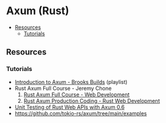 # Axum (Rust)

<!-- toc -->

- [Resources](#resources)
  - [Tutorials](#tutorials)

<!-- tocstop -->

## Resources

### Tutorials

- [Introduction to Axum - Brooks Builds](https://www.youtube.com/playlist?list=PLrmY5pVcnuE-_CP7XZ_44HN-mDrLQV4nS) (playlist)
- Rust Axum Full Course - Jeremy Chone
  1. [Rust Axum Full Course - Web Development](https://www.youtube.com/watch?v=XZtlD_m59sM)
  2. [Rust Axum Production Coding - Rust Web Development](https://www.youtube.com/watch?v=3cA_mk4vdWY)
- [Unit Testing of Rust Web APIs with Axum 0.6](https://www.youtube.com/watch?v=_cYIhG_3qSo)
- https://github.com/tokio-rs/axum/tree/main/examples
